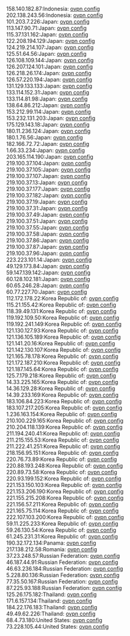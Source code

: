 158.140.182.87:Indonesia: [ovpn config](vpn/158_140_182_87.ovpn)  
202.138.243.56:Indonesia: [ovpn config](vpn/202_138_243_56.ovpn)  
101.203.7.226:Japan: [ovpn config](vpn/101_203_7_226.ovpn)  
113.147.90.71:Japan: [ovpn config](vpn/113_147_90_71.ovpn)  
115.37.131.162:Japan: [ovpn config](vpn/115_37_131_162.ovpn)  
122.208.194.129:Japan: [ovpn config](vpn/122_208_194_129.ovpn)  
124.219.214.107:Japan: [ovpn config](vpn/124_219_214_107.ovpn)  
125.51.64.56:Japan: [ovpn config](vpn/125_51_64_56.ovpn)  
126.108.109.144:Japan: [ovpn config](vpn/126_108_109_144.ovpn)  
126.207.124.101:Japan: [ovpn config](vpn/126_207_124_101.ovpn)  
126.218.26.174:Japan: [ovpn config](vpn/126_218_26_174.ovpn)  
126.57.220.194:Japan: [ovpn config](vpn/126_57_220_194.ovpn)  
131.129.133.133:Japan: [ovpn config](vpn/131_129_133_133.ovpn)  
133.114.152.31:Japan: [ovpn config](vpn/133_114_152_31.ovpn)  
133.114.81.98:Japan: [ovpn config](vpn/133_114_81_98.ovpn)  
138.64.86.212:Japan: [ovpn config](vpn/138_64_86_212.ovpn)  
153.212.99.114:Japan: [ovpn config](vpn/153_212_99_114.ovpn)  
153.232.131.203:Japan: [ovpn config](vpn/153_232_131_203.ovpn)  
175.129.143.18:Japan: [ovpn config](vpn/175_129_143_18.ovpn)  
180.11.236.124:Japan: [ovpn config](vpn/180_11_236_124.ovpn)  
180.1.76.56:Japan: [ovpn config](vpn/180_1_76_56.ovpn)  
182.166.72.72:Japan: [ovpn config](vpn/182_166_72_72.ovpn)  
1.66.33.234:Japan: [ovpn config](vpn/1_66_33_234.ovpn)  
203.165.114.190:Japan: [ovpn config](vpn/203_165_114_190.ovpn)  
219.100.37.104:Japan: [ovpn config](vpn/219_100_37_104.ovpn)  
219.100.37.105:Japan: [ovpn config](vpn/219_100_37_105.ovpn)  
219.100.37.107:Japan: [ovpn config](vpn/219_100_37_107.ovpn)  
219.100.37.13:Japan: [ovpn config](vpn/219_100_37_13.ovpn)  
219.100.37.177:Japan: [ovpn config](vpn/219_100_37_177.ovpn)  
219.100.37.182:Japan: [ovpn config](vpn/219_100_37_182.ovpn)  
219.100.37.19:Japan: [ovpn config](vpn/219_100_37_19.ovpn)  
219.100.37.31:Japan: [ovpn config](vpn/219_100_37_31.ovpn)  
219.100.37.49:Japan: [ovpn config](vpn/219_100_37_49.ovpn)  
219.100.37.51:Japan: [ovpn config](vpn/219_100_37_51.ovpn)  
219.100.37.55:Japan: [ovpn config](vpn/219_100_37_55.ovpn)  
219.100.37.58:Japan: [ovpn config](vpn/219_100_37_58.ovpn)  
219.100.37.86:Japan: [ovpn config](vpn/219_100_37_86.ovpn)  
219.100.37.87:Japan: [ovpn config](vpn/219_100_37_87.ovpn)  
219.100.37.96:Japan: [ovpn config](vpn/219_100_37_96.ovpn)  
223.223.101.14:Japan: [ovpn config](vpn/223_223_101_14.ovpn)  
49.129.173.84:Japan: [ovpn config](vpn/49_129_173_84.ovpn)  
59.147.139.142:Japan: [ovpn config](vpn/59_147_139_142.ovpn)  
60.128.102.181:Japan: [ovpn config](vpn/60_128_102_181.ovpn)  
60.65.246.28:Japan: [ovpn config](vpn/60_65_246_28.ovpn)  
60.77.227.70:Japan: [ovpn config](vpn/60_77_227_70.ovpn)  
112.172.178.22:Korea Republic of: [ovpn config](vpn/112_172_178_22.ovpn)  
115.21.155.42:Korea Republic of: [ovpn config](vpn/115_21_155_42.ovpn)  
118.39.49.131:Korea Republic of: [ovpn config](vpn/118_39_49_131.ovpn)  
119.192.109.50:Korea Republic of: [ovpn config](vpn/119_192_109_50.ovpn)  
119.192.241.149:Korea Republic of: [ovpn config](vpn/119_192_241_149.ovpn)  
121.130.127.93:Korea Republic of: [ovpn config](vpn/121_130_127_93.ovpn)  
121.136.105.189:Korea Republic of: [ovpn config](vpn/121_136_105_189.ovpn)  
121.141.20.16:Korea Republic of: [ovpn config](vpn/121_141_20_16.ovpn)  
121.142.130.107:Korea Republic of: [ovpn config](vpn/121_142_130_107.ovpn)  
121.165.78.178:Korea Republic of: [ovpn config](vpn/121_165_78_178.ovpn)  
121.172.187.210:Korea Republic of: [ovpn config](vpn/121_172_187_210.ovpn)  
121.187.145.64:Korea Republic of: [ovpn config](vpn/121_187_145_64.ovpn)  
125.7.179.218:Korea Republic of: [ovpn config](vpn/125_7_179_218.ovpn)  
14.33.225.165:Korea Republic of: [ovpn config](vpn/14_33_225_165.ovpn)  
14.36.129.28:Korea Republic of: [ovpn config](vpn/14_36_129_28.ovpn)  
14.39.233.169:Korea Republic of: [ovpn config](vpn/14_39_233_169.ovpn)  
183.106.84.223:Korea Republic of: [ovpn config](vpn/183_106_84_223.ovpn)  
183.107.217.205:Korea Republic of: [ovpn config](vpn/183_107_217_205.ovpn)  
1.236.163.154:Korea Republic of: [ovpn config](vpn/1_236_163_154.ovpn)  
210.100.229.165:Korea Republic of: [ovpn config](vpn/210_100_229_165.ovpn)  
210.204.118.139:Korea Republic of: [ovpn config](vpn/210_204_118_139.ovpn)  
211.194.240.41:Korea Republic of: [ovpn config](vpn/211_194_240_41.ovpn)  
211.215.155.53:Korea Republic of: [ovpn config](vpn/211_215_155_53.ovpn)  
211.222.41.251:Korea Republic of: [ovpn config](vpn/211_222_41_251.ovpn)  
218.156.95.151:Korea Republic of: [ovpn config](vpn/218_156_95_151.ovpn)  
220.76.73.89:Korea Republic of: [ovpn config](vpn/220_76_73_89.ovpn)  
220.88.193.248:Korea Republic of: [ovpn config](vpn/220_88_193_248.ovpn)  
220.89.73.58:Korea Republic of: [ovpn config](vpn/220_89_73_58.ovpn)  
220.93.199.152:Korea Republic of: [ovpn config](vpn/220_93_199_152.ovpn)  
221.153.150.103:Korea Republic of: [ovpn config](vpn/221_153_150_103.ovpn)  
221.153.206.190:Korea Republic of: [ovpn config](vpn/221_153_206_190.ovpn)  
221.155.215.208:Korea Republic of: [ovpn config](vpn/221_155_215_208.ovpn)  
221.156.57.211:Korea Republic of: [ovpn config](vpn/221_156_57_211.ovpn)  
221.165.75.114:Korea Republic of: [ovpn config](vpn/221_165_75_114.ovpn)  
222.107.103.200:Korea Republic of: [ovpn config](vpn/222_107_103_200.ovpn)  
59.11.225.233:Korea Republic of: [ovpn config](vpn/59_11_225_233.ovpn)  
59.26.130.54:Korea Republic of: [ovpn config](vpn/59_26_130_54.ovpn)  
61.245.231.31:Korea Republic of: [ovpn config](vpn/61_245_231_31.ovpn)  
190.32.172.134:Panama: [ovpn config](vpn/190_32_172_134.ovpn)  
217.138.212.58:Romania: [ovpn config](vpn/217_138_212_58.ovpn)  
37.23.248.57:Russian Federation: [ovpn config](vpn/37_23_248_57.ovpn)  
46.187.44.91:Russian Federation: [ovpn config](vpn/46_187_44_91.ovpn)  
46.63.236.184:Russian Federation: [ovpn config](vpn/46_63_236_184.ovpn)  
5.228.80.136:Russian Federation: [ovpn config](vpn/5_228_80_136.ovpn)  
77.35.50.167:Russian Federation: [ovpn config](vpn/77_35_50_167.ovpn)  
87.225.93.188:Russian Federation: [ovpn config](vpn/87_225_93_188.ovpn)  
125.26.175.182:Thailand: [ovpn config](vpn/125_26_175_182.ovpn)  
171.6.157.134:Thailand: [ovpn config](vpn/171_6_157_134.ovpn)  
184.22.176.183:Thailand: [ovpn config](vpn/184_22_176_183.ovpn)  
49.49.62.226:Thailand: [ovpn config](vpn/49_49_62_226.ovpn)  
68.4.73.180:United States: [ovpn config](vpn/68_4_73_180.ovpn)  
73.228.105.44:United States: [ovpn config](vpn/73_228_105_44.ovpn)  
